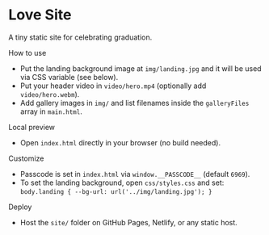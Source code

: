 Love Site
=========

A tiny static site for celebrating graduation.

How to use
- Put the landing background image at `img/landing.jpg` and it will be used via CSS variable (see below).
- Put your header video in `video/hero.mp4` (optionally add `video/hero.webm`).
- Add gallery images in `img/` and list filenames inside the `galleryFiles` array in `main.html`.

Local preview
- Open `index.html` directly in your browser (no build needed).

Customize
- Passcode is set in `index.html` via `window.__PASSCODE__` (default `6969`).
- To set the landing background, open `css/styles.css` and set:
  `body.landing { --bg-url: url('../img/landing.jpg'); }`

Deploy
- Host the `site/` folder on GitHub Pages, Netlify, or any static host.


